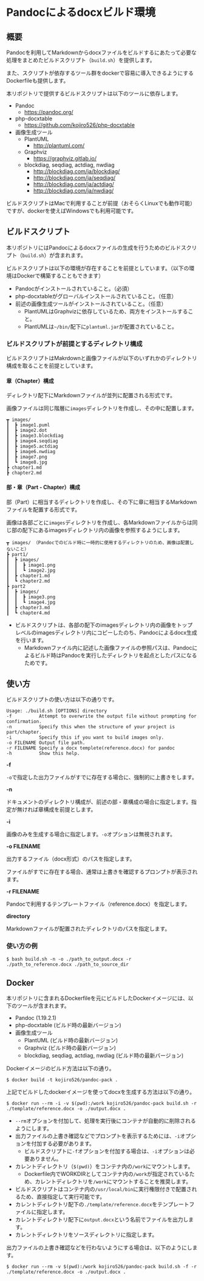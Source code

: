 # Pandocによるdocxビルド環境

## 概要

Pandocを利用してMarkdownからdocxファイルをビルドするにあたって必要な処理をまとめたビルドスクリプト（`build.sh`）を提供します。

また、スクリプトが依存するツール群をdockerで容易に導入できるようにするDockerfileも提供します。

本リポジトリで提供するビルドスクリプトは以下のツールに依存します。

- Pandoc
    - https://pandoc.org/
- php-docxtable
    - https://github.com/kojiro526/php-docxtable
- 画像生成ツール
    - PlantUML
        - http://plantuml.com/
    - Graphviz
        - https://graphviz.gitlab.io/
    - blockdiag, seqdiag, actdiag, nwdiag
        - http://blockdiag.com/ja/blockdiag/
        - http://blockdiag.com/ja/seqdiag/
        - http://blockdiag.com/ja/actdiag/
        - http://blockdiag.com/ja/nwdiag/

ビルドスクリプトはMacで利用することが前提（おそらくLinuxでも動作可能）ですが、dockerを使えばWindowsでも利用可能です。

## ビルドスクリプト

本リポジトリにはPandocによるdocxファイルの生成を行うためのビルドスクリプト（`build.sh`）が含まれます。

ビルドスクリプトは以下の環境が存在することを前提としています。（以下の環境はDockerで構築することもできます）

- Pandocがインストールされていること。（必須）
- php-docxtableがグローバルインストールされていること。（任意）
- 前述の画像生成ツールがインストールされていること。（任意）
    - PlantUMLはGraphvizに依存しているため、両方をインストールすること。
    - PlantUMLは`~/bin/`配下に`plantuml.jar`が配置されていること。

### ビルドスクリプトが前提とするディレクトリ構成

ビルドスクリプトはMakrdownと画像ファイルが以下のいずれかのディレクトリ構成を取ることを前提としています。

#### 章（Chapter）構成

ディレクトリ配下にMarkdownファイルが並列に配置される形式です。

画像ファイルは同じ階層に`images`ディレクトリを作成し、その中に配置します。

```
┳ images/ 
┃  ┣ image1.puml
┃  ┣ image2.dot
┃  ┣ image3.blockdiag
┃  ┣ image4.seqdiag
┃  ┣ image5.actdiag
┃  ┣ image6.nwdiag
┃  ┣ image7.png
┃  ┗ image8.jpg
┣ chapter1.md
┣ chapter2.md
```

#### 部・章（Part - Chapter）構成

部（Part）に相当するディレクトリを作成し、その下に章に相当するMarkdownファイルを配置する形式です。

画像は各部ごとに`images`ディレクトリを作成し、各Markdownファイルからは同じ部の配下にあるimagesディレクトリ内の画像を参照するようにします。

```
┳ images/ （Pandocでのビルド時に一時的に使用するディレクトリのため、画像は配置しないこと）
┣ part1/
┃  ┣ images/
┃  ┃  ┣ image1.png
┃  ┃  ┗ image2.jpg
┃  ┣ chapter1.md
┃  ┗ chapter2.md
┣ part2
┃  ┣ images/
┃  ┃  ┣ image3.png
┃  ┃  ┗ image4.jpg
┃  ┣ chapter3.md
┃  ┗ chapter4.md
```

- ビルドスクリプトは、各部の配下のimagesディレクトリ内の画像をトップレベルのimagesディレクトリ内にコピーしたのち、Pandocによるdocx生成を行います。
    - Markdownファイル内に記述した画像ファイルの参照パスは、Pandocによるビルド時はPandocを実行したディレクトリを起点としたパスになるためです。

## 使い方

ビルドスクリプトの使い方は以下の通りです。

```
Usage: ./build.sh [OPTIONS] directory
-f          Attempt to overwrite the output file without prompting for confirmation.
-n          Specify this when the structure of your project is part/chapter.
-i          Specify this if you want to build images only.
-o FILENAME Output file path.
-r FILENAME Specify a docx templete(reference.docx) for pandoc
-h          Show this help.
```

__-f__

`-o`で指定した出力ファイルがすでに存在する場合に、強制的に上書きをします。

__-n__

ドキュメントのディレクトリ構成が、前述の部・章構成の場合に指定します。指定が無ければ章構成を前提とします。

__-i__

画像のみを生成する場合に指定します。`-o`オプションは無視されます。

__-o FILENAME__

出力するファイル（docx形式）のパスを指定します。

ファイルがすでに存在する場合、通常は上書きを確認するプロンプトが表示されます。

__-r FILENAME__

Pandocで利用するテンプレートファイル（reference.docx）を指定します。

__directory__

Markdownファイルが配置されたディレクトリのパスを指定します。

### 使い方の例

```
$ bash build.sh -n -o ./path_to_output.docx -r ./path_to_reference.docx ./path_to_source_dir
```

## Docker

本リポジトリに含まれるDockerfileを元にビルドしたDockerイメージには、以下のツールが含まれます。

- Pandoc (1.19.2.1)
- php-docxtable  (ビルド時の最新バージョン)
- 画像生成ツール
    - PlantUML  (ビルド時の最新バージョン)
    - Graphviz  (ビルド時の最新バージョン)
    - blockdiag, seqdiag, actdiag, nwdiag  (ビルド時の最新バージョン)


Dockerイメージのビルド方法は以下の通り。

```
$ docker build -t kojiro526/pandoc-pack .
```

上記でビルドしたdockerイメージを使ってdocxを生成する方法は以下の通り。

```
$ docker run --rm -i -v $(pwd):/work kojiro526/pandoc-pack build.sh -r ./template/reference.docx -o ./output.docx .
```

- `--rm`オプションを付加して、処理を実行後にコンテナが自動的に削除されるようにします。
- 出力ファイルの上書き確認などでプロンプトを表示するためには、`-i`オプションを付加する必要があります。
    - ビルドスクリプトに`-f`オプションを付加する場合は、`-i`オプションは必要ありません。
- カレントディレクトリ（`$(pwd)`）をコンテナ内の`/work`にマウントします。
    - Dockerfile内でWORKDIRとしてコンテナ内の`/work`が指定されているため、カレントディレクトリを`/work`にマウントすることを推奨します。
- ビルドスクリプトはコンテナ内の`/usr/local/bin`に実行権限付きで配置されるため、直接指定して実行可能です。
- カレントディレクトリ配下の`./template/reference.docx`をテンプレートファイルに指定します。
- カレントディレクトリ配下に`output.docx`という名前でファイルを出力します。
- カレントディレクトリをソースディレクトリに指定します。

出力ファイルの上書き確認などを行わないようにする場合は、以下のようにします。

```
$ docker run --rm -v $(pwd):/work kojiro526/pandoc-pack build.sh -f -r ./template/reference.docx -o ./output.docx .
```

